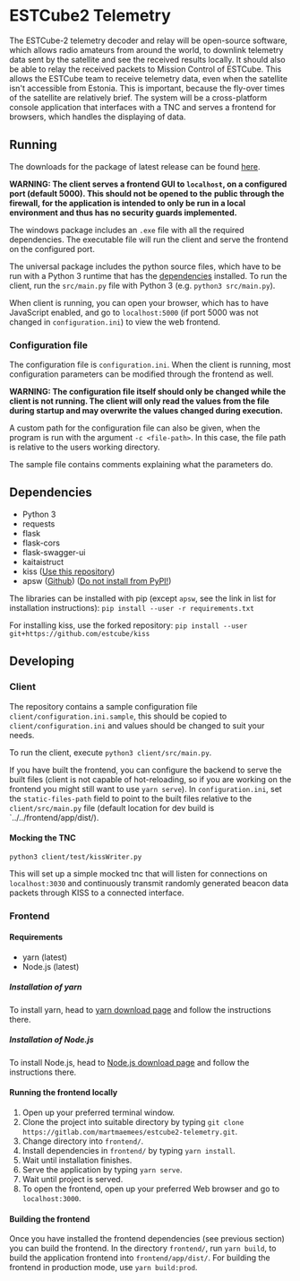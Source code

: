 # ESTCube2 Telemetry

The ESTCube-2 telemetry decoder and relay will be open-source software, which allows radio amateurs
from around the world, to downlink telemetry data sent by the satellite and
see the received results locally. It should also be able to relay the received packets to Mission Control of ESTCube.
This allows the ESTCube team to receive telemetry data, even when the satellite isn't accessible
from Estonia. This is important, because the fly-over times of the satellite are relatively brief.
The system will be a cross-platform console application that interfaces with a TNC and serves a
frontend for browsers, which handles the displaying of data.

## Running

The downloads for the package of latest release can be found [here](https://github.com/estcube/Telemetry-Forwarding-Client/releases).

**WARNING: The client serves a frontend GUI to `localhost`, on a configured port (default 5000). This should not be opened to the** 
**public through the firewall, for the application is intended to only be run in a local environment and thus has no security guards implemented.**

The windows package includes an `.exe` file with all the required dependencies. 
The executable file will run the client and serve the frontend on the configured port.

The universal package includes the python source files, which have to be run with a Python 3 runtime that has the [dependencies](#dependencies) installed.
To run the client, run the `src/main.py` file with Python 3 (e.g. `python3 src/main.py`).

When client is running, you can open your browser, which has to have JavaScript enabled, and go to `localhost:5000` 
(if port 5000 was not changed in `configuration.ini`) to view the web frontend.

### Configuration file

The configuration file is `configuration.ini`. When the client is running, most configuration parameters can be modified through the frontend as well.

**WARNING: The configuration file itself should only be changed while the client is not running. The client will only read the values from the file during startup and may overwrite the values changed during execution.**

A custom path for the configuration file can also be given, when the program is run with the argument `-c <file-path>`. In this case, the file path is relative to the users working directory.

The sample file contains comments explaining what the parameters do.

## Dependencies

* Python 3
* requests
* flask
* flask-cors
* flask-swagger-ui
* kaitaistruct
* kiss ([Use this repository](https://github.com/estcube/kiss))
* apsw ([Github](https://github.com/rogerbinns/apsw)) ([Do not install from PyPI!](https://rogerbinns.github.io/apsw/download.html#easy-install-pip-pypi))

The libraries can be installed with pip (except `apsw`, see the link in list for installation instructions): `pip install --user -r requirements.txt`

For installing kiss, use the forked repository: `pip install --user git+https://github.com/estcube/kiss`

## Developing

### Client

The repository contains a sample configuration file `client/configuration.ini.sample`, this should be copied to `client/configuration.ini` and values should be changed to suit your needs.

To run the client, execute `python3 client/src/main.py`.

If you have built the frontend, you can configure the backend to serve the built files (client is not capable of hot-reloading, so if you are working on the frontend you might still want to use `yarn serve`).
In `configuration.ini`, set the `static-files-path` field to point to the built files relative to the `client/src/main.py` file (default location for dev build is `../../frontend/app/dist/).

#### Mocking the TNC

```
python3 client/test/kissWriter.py
```

This will set up a simple mocked tnc that will listen for connections on `localhost:3030` and continuously transmit randomly generated beacon data packets through KISS to a connected interface.

### Frontend

#### Requirements

* yarn (latest)
* Node.js (latest)

##### Installation of yarn

To install yarn, head to [yarn download page](https://yarnpkg.com/lang/en/docs/install/) and follow the instructions there.

##### Installation of Node.js

To install Node.js, head to [Node.js download page](https://nodejs.org/en/) and follow the instructions there.

#### Running the frontend locally

1.  Open up your preferred terminal window.
2.  Clone the project into suitable directory by typing `git clone https://gitlab.com/martmaemees/estcube2-telemetry.git`.
3.  Change directory into `frontend/`.
4.  Install dependencies in `frontend/` by typing `yarn install`.
5.  Wait until installation finishes.
6.  Serve the application by typing `yarn serve`.
7.  Wait until project is served.
8.  To open the frontend, open up your preferred Web browser and go to `localhost:3000`.

#### Building the frontend

Once you have installed the frontend dependencies (see previous section) you can build the frontend.
In the directory `frontend/`, run `yarn build`, to build the application frontend into `frontend/app/dist/`.
For building the frontend in production mode, use `yarn build:prod`.
